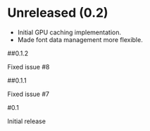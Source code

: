 # Unreleased (0.2)

* Initial GPU caching implementation.
* Made font data management more flexible.

##0.1.2

Fixed issue #8

##0.1.1

Fixed issue #7

#0.1

Initial release
